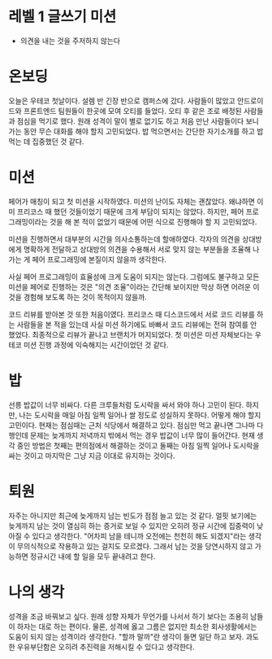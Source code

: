 # 레벨 1 글쓰기 미션

- 의견을 내는 것을 주저하지 않는다

# 온보딩

오늘은 우테코 첫날이다. 설렘 반 긴장 반으로 캠퍼스에 갔다. 사람들이 많았고 안드로이드와 프론트엔드 팀원들이 한곳에 모여 오티를 들었다. 오티 후 같은 조로 배정된 사람들과 점심을 먹기로 했다. 원래 성격이 말이 별로 없기도 하고 처음 만난 사람들이다 보니 가는 동안 무슨 대화를 해야 할지 고민되었다. 밥 먹으면서는 간단한 자기소개를 하고 밥 먹는 데 집중했던 것 같다.

# 미션

페어가 매칭이 되고 첫 미션을 시작하였다. 미션의 난이도 자체는 괜찮았다. 왜냐하면 이미 프리코스 때 했던 것들이었기 때문에 크게 부담이 되지는 않았다. 하지만, 페어 프로그래밍이라는 것을 해 본 적이 없었기 때문에 어떤 식으로 진행해야 할 지 고민되었다.

미션을 진행하면서 대부분의 시간을 의사소통하는데 할애하였다. 각자의 의견을 상대방에게 명확하게 전달하고 상대방의 의견을 수용해서 서로 맞지 않는 부분들을 조율해 나가는 게 페어 프로그래밍에 본질이지 않을까 생각한다.

사실 페어 프로그래밍이 효율성에 크게 도움이 되지는 않는다. 그럼에도 불구하고 모든 미션을 페어로 진행하는 것은 "의견 조율"이라는 간단해 보이지만 막상 하면 어려운 이것을 경험해 보도록 하는 것이 목적이지 않을까.

코드 리뷰를 받아본 것 또한 처음이였다. 프리코스 때 디스코드에서 서로 코드 리뷰를 하는 사람들을 본 적을 있는데 사실 미션 하기에도 바빠서 코드 리뷰에는 전혀 참여를 안 했었다. 최종적으로 리뷰가 끝나고 브랜치가 머지되었다. 첫 미션은 미션 자체보다는 우테코 미션 진행 과정에 익숙해지는 시간이었던 것 같다.

# 밥

선릉 밥값이 너무 비싸다. 다른 크루들처럼 도시락을 싸서 와야 하나 고민이 된다. 하지만, 나는 도시락을 매일 아침 일찍 일어나 쌀 정도로 성실하지 못하다. 어떻게 해야 할지 고민이다. 현재는 점심때는 근처 식당에서 해결하고 있다. 점심만 먹고 끝나면 그나마 다행인데 문제는 늦게까지 저녁까지 밖에서 먹는 경우 밥값이 너무 많이 들어간다. 현재 생각 중인 방법은 첫째는 편의점에서 해결하는 것이고 둘째는 아침 일찍 일어나 도시락을 싸는 것이고 마지막은 그냥 지금 이대로 유지하는 것이다.

# 퇴원

자주는 아니지만 최근에 늦게까지 남는 빈도가 점점 늘고 있는 것 같다. 얼핏 보기에는 늦게까지 남는 것이 열심히 하는 증거로 보일 수 있지만 오히려 정규 시간에 집중력이 낮아질 수 있다고 생각한다. "어차피 남을 테니까 오전에는 천천히 해도 되겠지"라는 생각이 무의식적으로 작용하고 있는 걸지도 모르겠다. 그래서 남는 것을 당연시하지 않고 가능하면 정규시간 내에 할 일을 모두 끝내려고 한다.

# 나의 생각

성격을 조금 바꿔보고 싶다. 원래 성향 자체가 무언가를 나서서 하기 보다는 조용히 남들이 하자는 대로 하는 편이다. 물론, 성격에 옳고 그름은 없지만 최소한 회사생활에서는 도움이 되지 않는 성격이라 생각한다. "할까 말까"란 생각이 들면 일단 하고 보자. 과도한 우유부단함은 오히려 추진력을 저해시킬 수 있다고 생각한다.
